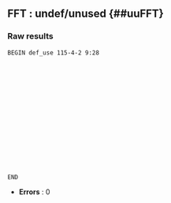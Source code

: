 ## FFT : undef/unused {##uuFFT}
### Raw results


~~~
BEGIN def_use 115-4-2 9:28

















END
~~~

* **Errors** : 0

